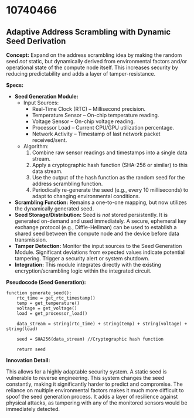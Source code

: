 # 10740466

## Adaptive Address Scrambling with Dynamic Seed Derivation

**Concept:** Expand on the address scrambling idea by making the random seed *not* static, but dynamically derived from environmental factors and/or operational state of the compute node itself. This increases security by reducing predictability and adds a layer of tamper-resistance.

**Specs:**

*   **Seed Generation Module:**
    *   Input Sources:
        *   Real-Time Clock (RTC) – Millisecond precision.
        *   Temperature Sensor – On-chip temperature reading.
        *   Voltage Sensor – On-chip voltage reading.
        *   Processor Load – Current CPU/GPU utilization percentage.
        *   Network Activity – Timestamp of last network packet received/sent.
    *   Algorithm:
        1.  Combine raw sensor readings and timestamps into a single data stream.
        2.  Apply a cryptographic hash function (SHA-256 or similar) to this data stream.
        3.  Use the output of the hash function as the random seed for the address scrambling function.
        4.  Periodically re-generate the seed (e.g., every 10 milliseconds) to adapt to changing environmental conditions.
*   **Scrambling Function:** Remains a one-to-one mapping, but now utilizes the dynamically generated seed.
*   **Seed Storage/Distribution:** Seed is *not* stored persistently. It is generated on-demand and used immediately. A secure, ephemeral key exchange protocol (e.g., Diffie-Hellman) can be used to establish a shared seed between the compute node and the device before data transmission.
*   **Tamper Detection:** Monitor the input sources to the Seed Generation Module. Significant deviations from expected values indicate potential tampering. Trigger a security alert or system shutdown.
*   **Integration:** This module integrates directly with the existing encryption/scrambling logic within the integrated circuit.

**Pseudocode (Seed Generation):**

```
function generate_seed():
    rtc_time = get_rtc_timestamp()
    temp = get_temperature()
    voltage = get_voltage()
    load = get_processor_load()

    data_stream = string(rtc_time) + string(temp) + string(voltage) + string(load)

    seed = SHA256(data_stream) //Cryptographic hash function

    return seed
```

**Innovation Detail:**

This allows for a highly adaptable security system. A static seed is vulnerable to reverse engineering. This system changes the seed constantly, making it significantly harder to predict and compromise. The reliance on multiple environmental factors makes it much more difficult to spoof the seed generation process. It adds a layer of resilience against physical attacks, as tampering with any of the monitored sensors would be immediately detected.